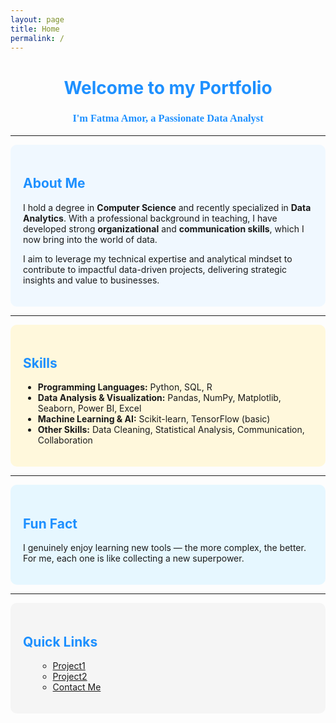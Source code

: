 ```yaml
---
layout: page
title: Home
permalink: /
---
```


<!-- Google Fonts import -->
<link href="https://fonts.googleapis.com/css2?family=Dancing+Script&display=swap" rel="stylesheet">

<!-- Header -->
<div style="text-align:center; margin-top:30px;">
  <h1 style="color:#1E90FF;">Welcome to my Portfolio</h1>
  <h3 style="color:#1E90FF; font-family: 'Dancing Script', cursive;">
    I'm Fatma Amor, a Passionate Data Analyst
  </h3>
</div>

<hr>

<!-- About Me Section -->
<div style="background-color:#f0f8ff; padding:20px; border-radius:10px;">
  <h2 style="color:#1E90FF;">About Me</h2>
  <p>
    I hold a degree in <strong>Computer Science</strong> and recently specialized in <strong>Data Analytics</strong>.  
    With a professional background in teaching, I have developed strong <strong>organizational</strong> and <strong>communication skills</strong>, which I now bring into the world of data.
  </p>
  <p>
    I aim to leverage my technical expertise and analytical mindset to contribute to impactful data-driven projects, delivering strategic insights and value to businesses.
  </p>
</div>

<hr>

<!-- Skills Section -->
<div style="background-color:#fff8dc; padding:20px; border-radius:10px;">
  <h2 style="color:#1E90FF;">Skills</h2>
  <ul>
    <li><strong>Programming Languages:</strong> Python, SQL, R</li>
    <li><strong>Data Analysis & Visualization:</strong> Pandas, NumPy, Matplotlib, Seaborn, Power BI, Excel</li>
    <li><strong>Machine Learning & AI:</strong> Scikit-learn, TensorFlow (basic)</li>
    <li><strong>Other Skills:</strong> Data Cleaning, Statistical Analysis, Communication, Collaboration</li>
  </ul>
</div>

<hr>

<!-- Fun Fact Section -->
<div style="background-color:#e6f7ff; padding:20px; border-radius:10px;">
  <h2 style="color:#1E90FF;">Fun Fact</h2>
  <p>
    I genuinely enjoy learning new tools — the more complex, the better.  
    For me, each one is like collecting a new superpower.
  </p>
</div>

<hr>

<!-- Quick Links Section -->
<div style="background-color:#f5f5f5; padding:20px; border-radius:10px;">
  <h2 style="color:#1E90FF;">Quick Links</h2>
<ul>
<ul>
  <li><a href="Projet-Prediction of Chronic Respiratory Diseases">Project1</a></li>
  <li><a href="Projet-Fashion Classification">Project2</a></li>
  <li><a href="contact">Contact Me</a></li>
</ul>

</ul>


</div>








